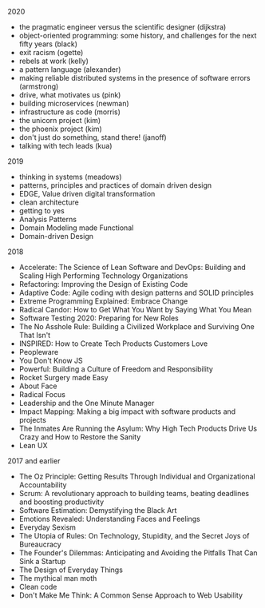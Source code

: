 2020
- the pragmatic engineer versus the scientific designer (dijkstra)
- object-oriented programming: some history, and challenges for the next fifty years (black)
- exit racism (ogette)
- rebels at work (kelly)
- a pattern language (alexander)
- making reliable distributed systems in the presence of software errors (armstrong)
- drive, what motivates us (pink)
- building microservices (newman)
- infrastructure as code (morris)
- the unicorn project (kim)
- the phoenix project (kim)
- don't just do something, stand there! (janoff)
- talking with tech leads (kua)

2019
- thinking in systems (meadows)
- patterns, principles and practices of domain driven design
- EDGE, Value driven digital transformation
- clean architecture
- getting to yes
- Analysis Patterns
- Domain Modeling made Functional
- Domain-driven Design

2018
- Accelerate: The Science of Lean Software and DevOps: Building and Scaling High Performing Technology Organizations
- Refactoring: Improving the Design of Existing Code 
- Adaptive Code: Agile coding with design patterns and SOLID principles
- Extreme Programming Explained: Embrace Change
- Radical Candor: How to Get What You Want by Saying What You Mean
- Software Testing 2020: Preparing for New Roles
- The No Asshole Rule: Building a Civilized Workplace and Surviving One That Isn't
- INSPIRED: How to Create Tech Products Customers Love
- Peopleware
- You Don't Know JS
- Powerful: Building a Culture of Freedom and Responsibility
- Rocket Surgery made Easy
- About Face
- Radical Focus
- Leadership and the One Minute Manager
- Impact Mapping: Making a big impact with software products and projects
- The Inmates Are Running the Asylum: Why High Tech Products Drive Us Crazy and How to Restore the Sanity 
- Lean UX

2017 and earlier
- The Oz Principle: Getting Results Through Individual and Organizational Accountability
- Scrum: A revolutionary approach to building teams, beating deadlines and boosting productivity
- Software Estimation: Demystifying the Black Art 
- Emotions Revealed: Understanding Faces and Feelings
- Everyday Sexism
- The Utopia of Rules: On Technology, Stupidity, and the Secret Joys of Bureaucracy
- The Founder's Dilemmas: Anticipating and Avoiding the Pitfalls That Can Sink a Startup
- The Design of Everyday Things
- The mythical man moth
- Clean code
- Don't Make Me Think: A Common Sense Approach to Web Usability
